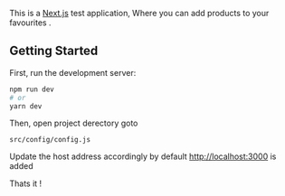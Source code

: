 This is a [Next.js](https://nextjs.org/) test application, Where you can add products to your favourites .

## Getting Started

First, run the development server:

```bash
npm run dev
# or
yarn dev
```

Then, open project derectory goto
```
src/config/config.js
```

Update the host address accordingly by default [http://localhost:3000](http://localhost:3000) is added

Thats it !

